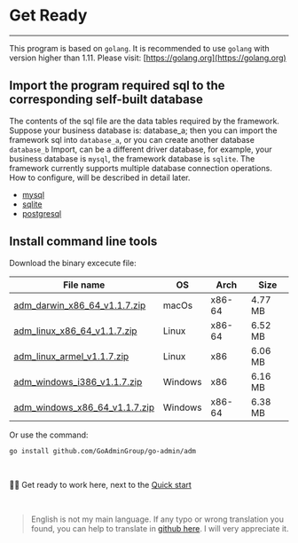 # Get Ready
---

This program is based on ```golang```. It is recommended to use ```golang``` with version higher than 1.11. Please visit: [https://golang.org](https://golang.org)

## Import the program required sql to the corresponding self-built database

The contents of the sql file are the data tables required by the framework. Suppose your business database is: database_a; then you can import the framework sql into ```database_a```, or you can create another database ```database_b``` Import, can be a different driver database, for example, your business database is ```mysql```, the framework database is ```sqlite```. The framework currently supports multiple database connection operations. How to configure, will be described in detail later.

- [mysql](https://raw.githubusercontent.com/GoAdminGroup/go-admin/master/data/admin.sql)
- [sqlite](https://raw.githubusercontent.com/GoAdminGroup/go-admin/master/data/admin.db)
- [postgresql](https://raw.githubusercontent.com/GoAdminGroup/go-admin/master/data/admin.pgsql)

## Install command line tools

Download the binary excecute file: 

|  File name   | OS  | Arch  | Size  |
|  ----  | ----  | ----  |----  |
| [adm_darwin_x86_64_v1.1.7.zip](http://file.go-admin.cn/go_admin/cli/v1_1_7/adm_darwin_x86_64_v1.1.7.zip)  | macOs | x86-64 | 4.77 MB
| [adm_linux_x86_64_v1.1.7.zip](http://file.go-admin.cn/go_admin/cli/v1_1_7/adm_linux_x86_64_v1.1.7.zip)  | Linux | x86-64   | 6.52 MB
| [adm_linux_armel_v1.1.7.zip](http://file.go-admin.cn/go_admin/cli/v1_1_7/adm_linux_armel_v1.1.7.zip)  | Linux | x86   | 6.06 MB
| [adm_windows_i386_v1.1.7.zip](http://file.go-admin.cn/go_admin/cli/v1_1_7/adm_windows_i386_v1.1.7.zip)  | Windows | x86  |6.16 MB
| [adm_windows_x86_64_v1.1.7.zip](http://file.go-admin.cn/go_admin/cli/v1_1_7/adm_windows_x86_64_v1.1.7.zip)  | Windows | x86-64   |6.38 MB


Or use the command:

```
go install github.com/GoAdminGroup/go-admin/adm
```

<br>

🍺🍺 Get ready to work here, next to the [Quick start](quick_start)

<br>

> English is not my main language. If any typo or wrong translation you found, you can help to translate in [github here](https://github.com/GoAdminGroup/docs). I will very appreciate it.


